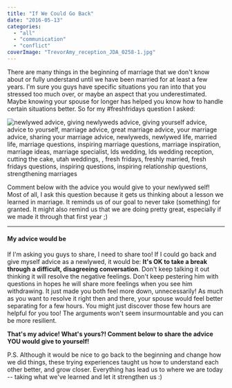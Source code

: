 ```yaml
---
title: "If We Could Go Back"
date: "2016-05-13"
categories: 
  - "all"
  - "communication"
  - "conflict"
coverImage: "TrevorAmy_reception_JDA_0258-1.jpg"
---
```


There are many things in the beginning of marriage that we don't know about or fully understand until we have been married for at least a few years. I'm sure you guys have specific situations you ran into that you stressed too much over, or maybe an aspect that you underestimated. Maybe knowing your spouse for longer has helped you know how to handle certain situations better. So for my #freshfridays question I asked:

![newlywed advice, giving newlyweds advice, giving yourself advice, advice to yourself, marriage advice, great marriage advice, your marriage advice, sharing your marriage advice, newlyweds, newlywed life, married life, marriage questions, inspiring marriage questions, marriage inspiration, marriage ideas, marriage specialist, lds wedding, lds wedding reception, cutting the cake, utah weddings, , fresh fridays, freshly married, fresh fridays questions, inspiring questions, inspiring relationship questions, strengthening marriages](/images/IMG_0454.jpg)

Comment below with the advice you would give to your newlywed self! Most of all, I ask this question because it gets us thinking about a lesson we learned in marriage. It reminds us of our goal to never take (something) for granted. It might also remind us that we are doing pretty great, especially if we made it through that first year ;)

* * *

#### My advice would be

If I'm asking you guys to share, I need to share too! If I could go back and give myself advice as a newlywed, it would be: **It's OK to take a break through a difficult, disagreeing conversation**. Don't keep talking it out thinking it will resolve the negative feelings. Don't keep pestering him with questions in hopes he will share more feelings when you see him withdrawing. It just made you both feel more down, unnecessarily! As much as you want to resolve it right then and there, your spouse would feel better separating for a few hours. You might just discover those few hours are helpful for you too! The arguments won't seem insurmountable and you can be more resilient.

**That's my advice! What's yours?! Comment below to share the advice YOU would give to yourself!**

P.S. Although it would be nice to go back to the beginning and change how we did things, these trying experiences taught us how to understand each other better, and grow closer. Everything has lead us to where we are today -- taking what we've learned and let it strengthen us :)
